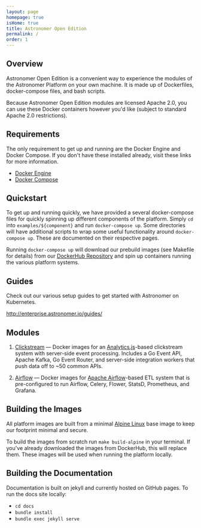 ```yaml
---
layout: page
homepage: true
isHome: true
title: Astronomer Open Edition
permalink: /
order: 1
---
```


## Overview
Astronomer Open Edition is a convenient way to experience the
modules of the Astronomer Platform on your own machine. It is
made up of Dockerfiles, docker-compose files, and bash scripts.

Because Astronomer Open Edition modules are licensed Apache 2.0,
you can use these Docker containers however you'd like
(subject to standard Apache 2.0 restrictions).

## Requirements
The only requirement to get up and running are the Docker Engine
and Docker Compose. If you don't have these installed already,
visit these links for more information.

- [Docker Engine](https://docs.docker.com/engine/installation/)
- [Docker Compose](https://docs.docker.com/compose/install/)

## Quickstart
To get up and running quickly, we have provided a several
docker-compose files for quickly spinning up different
components of the platform. Simply `cd` into
`examples/${component}` and run `docker-compose up`. Some
directories will have additional scripts to wrap some useful
functionality around `docker-compose up`. These are documented on
their respective pages.

Running `docker-compose up` will download our prebuild images (see
Makefile for details) from our
[DockerHub Repository](https://hub.docker.com/u/astronomerinc/)
and spin up containers running the various platform systems.

## Guides

Check out our various setup guides to get started with Astronomer on Kubernetes.

<http://enterprise.astronomer.io/guides/>

## Modules

1. [Clickstream](/clickstream) — Docker images for an
[Analytics.js](https://github.com/segmentio/analytics.js)-based
clickstream system with server-side event processing. Includes a
Go Event API, Apache Kafka, Go Event Router, and server-side
integration workers that push data off to ~50 common APIs.

2. [Airflow](/airflow) — Docker images for
[Apache Airflow](https://airflow.apache.org/)-based ETL system
that is pre-configured to run Airflow, Celery, Flower, StatsD,
Prometheus, and Grafana.

## Building the Images
All platform images are built from a minimal
[Alpine Linux](https://alpinelinux.org/) base image to keep our
footprint minimal and secure.

To build the images from scratch run `make build-alpine` in your
terminal. If you've already downloaded the images from DockerHub,
this will replace them. These images will be used when running the
platform locally.

## Building the Documentation
Documentation is built on jekyll and currently hosted on GitHub
pages. To run the docs site locally:

- `cd docs`
- `bundle install`
- `bundle exec jekyll serve`
